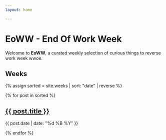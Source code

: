 ```yaml
---
layout: home

---
```


# EoWW - End Of Work Week

Welcome to **EoWW**, a curated weekly selection of curious things to reverse work week wwoe.

## Weeks

{% assign sorted = site.weeks | sort: "date" | reverse %}
<div class="editions">
  {% for post in sorted %}
  <div class="card">
    <h2><a href="{{ post.url | relative_url }}">{{ post.title }}</a></h2>
    <p>{{ post.date | date: "%d %B %Y" }}</p>
  </div>
  {% endfor %}
</div>
